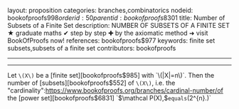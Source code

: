 layout: proposition
categories: branches,combinatorics
nodeid: bookofproofs$998
orderid: 50
parentid: bookofproofs$8301
title: Number of Subsets of a Finite Set
description: NUMBER OF SUBSETS OF A FINITE SET ★ graduate maths ✔ step by step ✚ by the axiomatic method ➜ visit BookOfProofs now!
references: bookofproofs$977
keywords: finite set subsets,subsets of a finite set
contributors: bookofproofs


---


---

Let `\(X\)` be a [finite set][bookofproofs$985] with `\(|X|=n\)`. Then the number of [subsets][bookofproofs$552] of `\(X\)`, i.e. the "cardinality":https://www.bookofproofs.org/branches/cardinal-number/of the [power set][bookofproofs$6831] `$\mathcal P(X),$` equals `\(2^{n}.\)`
